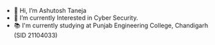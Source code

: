 - 👋 Hi, I’m Ashutosh Taneja
- 🌱 I’m currently Interested in Cyber Security.
- 📚 I'm currently studying at Punjab Engineering College, Chandigarh (SID 21104033)

